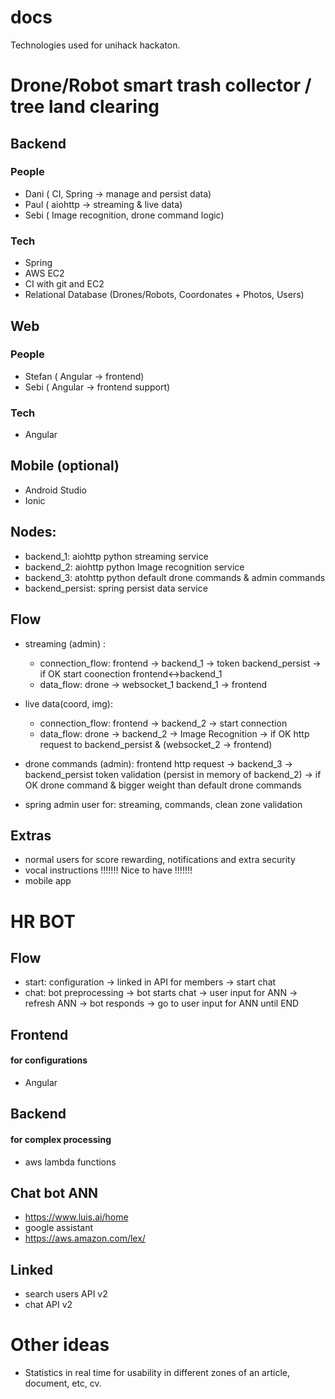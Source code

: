 # docs
Technologies used for unihack hackaton.

# Drone/Robot smart trash collector / tree land clearing

## Backend
### People
* Dani ( CI, Spring -> manage and persist data)
* Paul ( aiohttp -> streaming & live data)
* Sebi ( Image recognition, drone command logic) 
### Tech
* Spring  
* AWS EC2
* CI with git and EC2
* Relational Database (Drones/Robots, Coordonates + Photos, Users) 

## Web
### People
* Stefan ( Angular -> frontend)
* Sebi ( Angular -> frontend support)
### Tech
* Angular

## Mobile (optional)
* Android Studio 
* Ionic

## Nodes:
* backend_1: aiohttp python streaming service
* backend_2: aiohttp python Image recognition service
* backend_3: atohttp python default drone commands & admin commands
* backend_persist: spring persist data service

## Flow 
* streaming (admin) : 
    - connection_flow: frontend -> backend_1 -> token backend_persist -> if OK start coonection frontend<->backend_1 
    - data_flow: drone -> websocket_1 backend_1 -> frontend
* live data(coord, img):
    - connection_flow: frontend -> backend_2 -> start connection
    - data_flow: drone -> backend_2 -> Image Recognition -> if OK http request to backend_persist & (websocket_2 -> frontend)
    
* drone commands (admin): frontend http request -> backend_3 -> backend_persist token validation (persist in memory of backend_2) -> if OK drone command & bigger weight than default drone commands 

* spring admin user for: streaming, commands, clean zone validation


## Extras 
* normal users for score rewarding, notifications and extra security
* vocal instructions !!!!!!! Nice to have !!!!!!!
* mobile app

# HR BOT

## Flow
* start: configuration -> linked in API for members -> start chat
* chat: bot preprocessing -> bot starts chat -> user input for ANN -> refresh ANN -> bot responds -> go to user input for ANN until END 

## Frontend
#### for configurations
* Angular

## Backend
#### for complex processing
* aws lambda functions

## Chat bot ANN
* https://www.luis.ai/home
* google assistant 
* https://aws.amazon.com/lex/

## Linked 
* search users API v2
* chat API v2

# Other ideas
* Statistics in real time for usability in different zones of an article, document, etc, cv.

